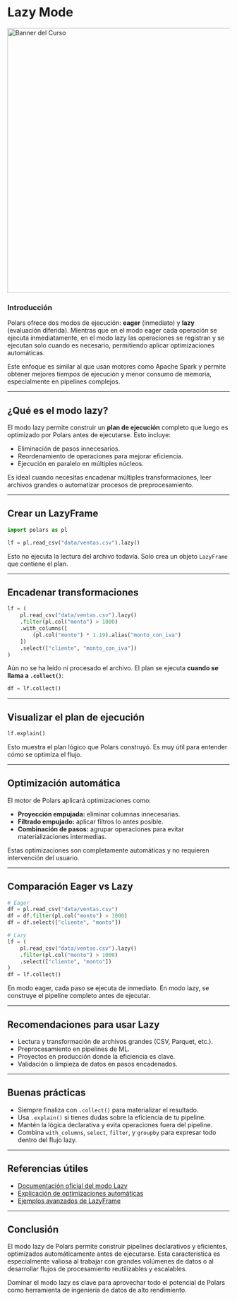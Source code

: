 
# Lazy Mode 

<img src="../images/lazy.png" alt="Banner del Curso" width="600" >


### Introducción

Polars ofrece dos modos de ejecución: **eager** (inmediato) y **lazy** (evaluación diferida). Mientras que en el modo eager cada operación se ejecuta inmediatamente, en el modo lazy las operaciones se registran y se ejecutan solo cuando es necesario, permitiendo aplicar optimizaciones automáticas.

Este enfoque es similar al que usan motores como Apache Spark y permite obtener mejores tiempos de ejecución y menor consumo de memoria, especialmente en pipelines complejos.

---

## ¿Qué es el modo lazy?

El modo lazy permite construir un **plan de ejecución** completo que luego es optimizado por Polars antes de ejecutarse. Esto incluye:

- Eliminación de pasos innecesarios.
- Reordenamiento de operaciones para mejorar eficiencia.
- Ejecución en paralelo en múltiples núcleos.

Es ideal cuando necesitas encadenar múltiples transformaciones, leer archivos grandes o automatizar procesos de preprocesamiento.

---

## Crear un LazyFrame

```python
import polars as pl

lf = pl.read_csv("data/ventas.csv").lazy()
```

Esto no ejecuta la lectura del archivo todavía. Solo crea un objeto `LazyFrame` que contiene el plan.

---

## Encadenar transformaciones

```python
lf = (
    pl.read_csv("data/ventas.csv").lazy()
    .filter(pl.col("monto") > 1000)
    .with_columns([
        (pl.col("monto") * 1.19).alias("monto_con_iva")
    ])
    .select(["cliente", "monto_con_iva"])
)
```

Aún no se ha leído ni procesado el archivo. El plan se ejecuta **cuando se llama a `.collect()`**:

```python
df = lf.collect()
```

---

## Visualizar el plan de ejecución

```python
lf.explain()
```

Esto muestra el plan lógico que Polars construyó. Es muy útil para entender cómo se optimiza el flujo.

---

## Optimización automática

El motor de Polars aplicará optimizaciones como:

- **Proyección empujada:** eliminar columnas innecesarias.
- **Filtrado empujado:** aplicar filtros lo antes posible.
- **Combinación de pasos:** agrupar operaciones para evitar materializaciones intermedias.

Estas optimizaciones son completamente automáticas y no requieren intervención del usuario.

---

## Comparación Eager vs Lazy

```python
# Eager
df = pl.read_csv("data/ventas.csv")
df = df.filter(pl.col("monto") > 1000)
df = df.select(["cliente", "monto"])

# Lazy
lf = (
    pl.read_csv("data/ventas.csv").lazy()
    .filter(pl.col("monto") > 1000)
    .select(["cliente", "monto"])
)
df = lf.collect()
```

En modo eager, cada paso se ejecuta de inmediato. En modo lazy, se construye el pipeline completo antes de ejecutar.

---

## Recomendaciones para usar Lazy

- Lectura y transformación de archivos grandes (CSV, Parquet, etc.).
- Preprocesamiento en pipelines de ML.
- Proyectos en producción donde la eficiencia es clave.
- Validación o limpieza de datos en pasos encadenados.

---

## Buenas prácticas

- Siempre finaliza con `.collect()` para materializar el resultado.
- Usa `.explain()` si tienes dudas sobre la eficiencia de tu pipeline.
- Mantén la lógica declarativa y evita operaciones fuera del pipeline.
- Combina `with_columns`, `select`, `filter`, y `groupby` para expresar todo dentro del flujo lazy.


---

## Referencias útiles

- [Documentación oficial del modo Lazy](https://pola-rs.github.io/polars/py-polars/html/reference/lazy.html)
- [Explicación de optimizaciones automáticas](https://pola.rs/book/user-guide/lazy.html)
- [Ejemplos avanzados de LazyFrame](https://pola.rs/book/user-guide/expressions/lazy_examples.html)

---

## Conclusión

El modo lazy de Polars permite construir pipelines declarativos y eficientes, optimizados automáticamente antes de ejecutarse. Esta característica es especialmente valiosa al trabajar con grandes volúmenes de datos o al desarrollar flujos de procesamiento reutilizables y escalables.

Dominar el modo lazy es clave para aprovechar todo el potencial de Polars como herramienta de ingeniería de datos de alto rendimiento.
